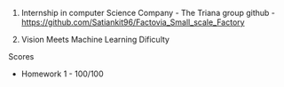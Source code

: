 1. Internship in computer Science 
Company - The Triana group 
github - https://github.com/Satiankit96/Factovia_Small_scale_Factory


2. Vision Meets Machine Learning 
Dificulty 

Scores 
- Homework 1 - 100/100
